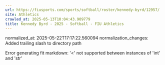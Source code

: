 ```yaml
---
url: https://fiusports.com/sports/softball/roster/kennedy-byrd/12957/
site: Athletics
crawled_at: 2025-05-13T10:04:43.909779
title: Kennedy Byrd - 2025 - Softball - FIU Athletics
---
```

normalized_at: 2025-05-22T17:17:22.560094
normalization_changes: Added trailing slash to directory path

Error generating fit markdown: '<' not supported between instances of 'int' and 'str'